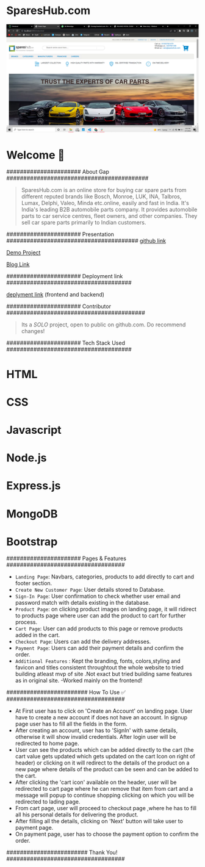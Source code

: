 # SparesHub.com

![SparesHub](https://github.com/tej-p/SpareHub_clone/blob/main/static/Clone%20Images/spareshub1.png)

# Welcome :wave:

###################### About Gap ##########################################

>SparesHub.com is an online store for buying car spare parts from different reputed brands like Bosch, Monroe, LUK, INA, Talbros, Lumax, Delphi, Valeo, Minda etc.online, easily and fast in India. It's India's leading B2B automobile parts company. It provides automobile parts to car service centres, fleet owners, and other companies. They sell car spare parts primarily to Indian customers.




###################### Presentation #######################################
[github link](https://github.com/tej-p/SpareHub_clone)

[Demo Project](https://drive.google.com/drive/folders/1fZBip0APnw2ZOH3_7K-ZkenWtG9JrLP8?usp=sharing)

[Blog Link](https://medium.com/@shreeramwar1995/spareshub-com-clone-fa330266fd10?postPublishedType=initial)


###################### Deployment link ##################################### 

[deplyment link](https://spareshub.herokuapp.com/) (frontend and backend)

###################### Contributor #########################################

>Its a *SOLO* project, open to public on github.com. Do recommend changes!

###################### Tech Stack Used #####################################
# HTML
# CSS
# Javascript
# Node.js
# Express.js
# MongoDB
# Bootstrap


###################### Pages & Features  ###################################

- `Landing Page`: Navbars, categories, products to add directly to cart and footer section.
- `Create New Customer Page`: User details stored to Database.
- `Sign-In Page`: User confirmation to check whether user email and password match with details existing in the database.
- `Product Page`: on clicking product images on landing page, it will ridirect to products page where user can add the  product to cart for further process.
- `Cart Page`: User can add products to this page or remove products added in the cart.
- `Checkout Page`: Users can add the delivery addresses.
- `Payment Page`: Users can add their payment details and confirm the order.
- `Additional Features` : Kept the branding, fonts, colors,styling and favicon and titles consistent throughtout the whole website to tried building atleast mvp of site .Not exact but tried  building same features as in original site. 
-Worked mainly on the frontend! 


######################## How To Use ✅  ###################################


- At First user has to click on 'Create an  Account' on landing page. User have to create a new account if does not have an account. In signup page user has to  fill  all the fields in the form.
- After creating an account, user has to 'SignIn' with same details, otherwise it will show invalid credentials. After login user will be redirected to home page.
- User can see the products which can be added directly to the cart (the cart value gets updated which gets updated on the cart Icon on right of header) or clicking on it will redirect to the details of the product on a new page where details of the product can be seen and can be added to the cart.
- After clicking the 'cart icon' available on the header, user will be redirected to cart page where he can remove that item from cart and a message will popup to continue shopping clicking on which you will be redirected to lading page.
- From cart page, user will proceed to checkout page ,where he has to fill all his personal details for delivering the product.
- After filling all the details, clicking  on 'Next' button will take user to payment page.
- On payment page, user has to choose the payment option to confirm the order.


######################## Thank You! ###################################
